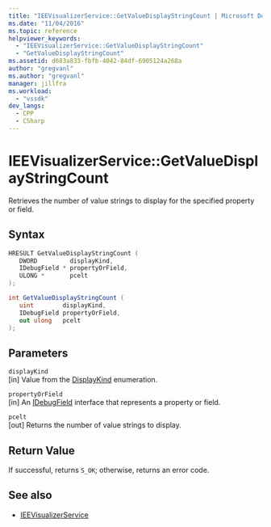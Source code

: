 ```yaml
---
title: "IEEVisualizerService::GetValueDisplayStringCount | Microsoft Docs"
ms.date: "11/04/2016"
ms.topic: reference
helpviewer_keywords:
  - "IEEVisualizerService::GetValueDisplayStringCount"
  - "GetValueDisplayStringCount"
ms.assetid: d683a833-fbfb-4042-84df-6905124a268a
author: "gregvanl"
ms.author: "gregvanl"
manager: jillfra
ms.workload:
  - "vssdk"
dev_langs:
  - CPP
  - CSharp
---
```

# IEEVisualizerService::GetValueDisplayStringCount
Retrieves the number of value strings to display for the specified property or field.

## Syntax

```cpp
HRESULT GetValueDisplayStringCount (
   DWORD         displayKind,
   IDebugField * propertyOrField,
   ULONG *       pcelt
);
```

```csharp
int GetValueDisplayStringCount (
   uint        displayKind,
   IDebugField propertyOrField,
   out ulong   pcelt
);
```

## Parameters
`displayKind`\
[in] Value from the [DisplayKind](../../../extensibility/debugger/reference/displaykind.md) enumeration.

`propertyOrField`\
[in] An [IDebugField](../../../extensibility/debugger/reference/idebugfield.md) interface that represents a property or field.

`pcelt`\
[out] Returns the number of value strings to display.

## Return Value
 If successful, returns `S_OK`; otherwise, returns an error code.

## See also
- [IEEVisualizerService](../../../extensibility/debugger/reference/ieevisualizerservice.md)